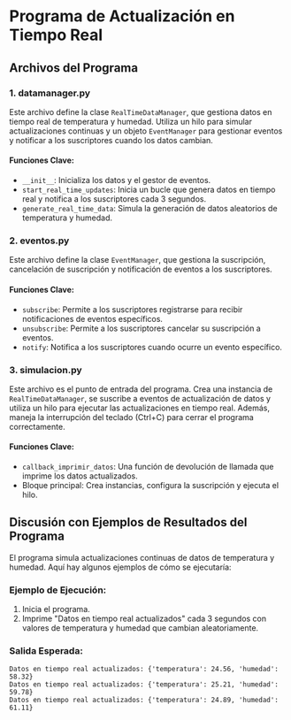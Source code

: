 # Programa de Actualización en Tiempo Real

## Archivos del Programa

### 1. datamanager.py

Este archivo define la clase `RealTimeDataManager`, que gestiona datos en tiempo real de temperatura y humedad. Utiliza un hilo para simular actualizaciones continuas y un objeto `EventManager` para gestionar eventos y notificar a los suscriptores cuando los datos cambian.

#### Funciones Clave:

- `__init__`: Inicializa los datos y el gestor de eventos.
- `start_real_time_updates`: Inicia un bucle que genera datos en tiempo real y notifica a los suscriptores cada 3 segundos.
- `generate_real_time_data`: Simula la generación de datos aleatorios de temperatura y humedad.

### 2. eventos.py

Este archivo define la clase `EventManager`, que gestiona la suscripción, cancelación de suscripción y notificación de eventos a los suscriptores.

#### Funciones Clave:

- `subscribe`: Permite a los suscriptores registrarse para recibir notificaciones de eventos específicos.
- `unsubscribe`: Permite a los suscriptores cancelar su suscripción a eventos.
- `notify`: Notifica a los suscriptores cuando ocurre un evento específico.

### 3. simulacion.py

Este archivo es el punto de entrada del programa. Crea una instancia de `RealTimeDataManager`, se suscribe a eventos de actualización de datos y utiliza un hilo para ejecutar las actualizaciones en tiempo real. Además, maneja la interrupción del teclado (Ctrl+C) para cerrar el programa correctamente.

#### Funciones Clave:

- `callback_imprimir_datos`: Una función de devolución de llamada que imprime los datos actualizados.
- Bloque principal: Crea instancias, configura la suscripción y ejecuta el hilo.

## Discusión con Ejemplos de Resultados del Programa

El programa simula actualizaciones continuas de datos de temperatura y humedad. Aquí hay algunos ejemplos de cómo se ejecutaría:

### Ejemplo de Ejecución:

1. Inicia el programa.
2. Imprime "Datos en tiempo real actualizados" cada 3 segundos con valores de temperatura y humedad que cambian aleatoriamente.

### Salida Esperada:

```plaintext
Datos en tiempo real actualizados: {'temperatura': 24.56, 'humedad': 58.32}
Datos en tiempo real actualizados: {'temperatura': 25.21, 'humedad': 59.78}
Datos en tiempo real actualizados: {'temperatura': 24.89, 'humedad': 61.11}

